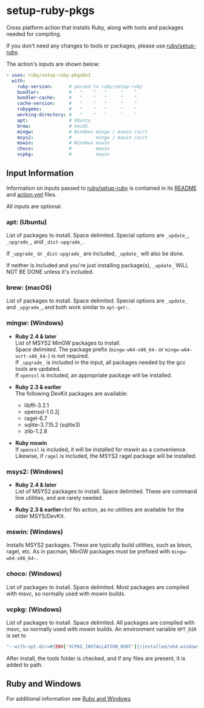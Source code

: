 [ruby/setup-ruby]:https://github.com/ruby/setup-ruby
[README]:https://github.com/ruby/setup-ruby/blob/master/README.md
[action.yml]:https://github.com/ruby/setup-ruby/blob/master/action.yml

# setup-ruby-pkgs

Cross platform action that installs Ruby, along with tools and packages needed for compiling.

If you don't need any changes to tools or packages, please use [ruby/setup-ruby].

The action's inputs are shown below:

```yaml
- uses: ruby/setup-ruby-pkgs@v1
  with:
    ruby-version:      # passed to ruby/setup-ruby
    bundler:           #   "    "   "     "    "
    bundler-cache:     #   "    "   "     "    "
    cache-version:     #   "    "   "     "    "
    rubygems:          #   "    "   "     "    "
    working-directory: #   "    "   "     "    "
    apt:               # Ubuntu
    brew:              # macOS
    mingw:             # Windows mingw / mswin /ucrt
    msys2:             #         mingw / mswin /ucrt
    mswin:             # Windows mswin
    choco:             #         mswin
    vcpkg:             #         mswin
```

## Input Information

Information on inputs passed to [ruby/setup-ruby] is contained in its [README] and
[action.yml] files.

All inputs are optional.

### apt: (Ubuntu)

List of packages to install.  Space delimited. Special options are `_update_`, `_upgrade_`, and `_dist-upgrade_`.

If `_upgrade_` or `_dist-upgrade_` are included, `_update_` will also be done.

If neither is included and you're just installing  package(s), `_update_` WILL NOT BE DONE unless it's included.


### brew: (macOS)

List of packages to install.  Space delimited. Special options are `_update_` and `_upgrade_`, and both work similar to `apt-get:`.

### mingw: (Windows)

* **Ruby 2.4 & later**<br/>
  List of MSYS2 MinGW packages to install.<br/>
  Space delimited.  The package prefix (`mingw-w64-x86_64-` or `mingw-w64-ucrt-x86_64-`) is not required.<br/>If `_upgrade_` is included in the input, all packages needed by the gcc tools are updated.<br/>If `openssl` is included, an appropriate package will be installed.

* **Ruby 2.3 & earlier**<br/>
  The following DevKit packages are available:<br/>
    * libffi-3.2.1
    * openssl-1.0.2j
    * ragel-6.7
    * sqlite-3.7.15.2  (sqlite3)</li>
    * zlib-1.2.8

* **Ruby mswin**<br/>
  If `openssl` is included, it will be installed for mswin as a convenience.<br/>Likewise, if `ragel` is included, the MSYS2 ragel package will be installed.
</dl>

### msys2: (Windows)

* **Ruby 2.4 & later**<br/>
  List of MSYS2 packages to install.  Space delimited.  These are command line utilities, and are rarely needed.

* **Ruby 2.3 & earlier**<br/
  No action, as no utilities are available for the older MSYS/DevKit.</dd>

### mswin: (Windows)

Installs MSYS2 packages.  These are typically build utilities, such as bison, ragel, etc.  As in pacman, MinGW packages must be prefixed with `mingw-w64-x86_64-`.

### choco: (Windows)

List of packages to install.  Space delimited.  Most packages are compiled with msvc, so normally used with mswin builds.

### vcpkg: (Windows)

List of packages to install.  Space delimited.  All packages are compiled with msvc, so normally used with mswin builds.  An environment variable `OPT_DIR` is set to
```ruby
"--with-opt-dir=#{ENV['VCPKG_INSTALLATION_ROOT']}/installed/x64-windows"
```

After install, the tools folder is checked, and if any files are present, it is added to path.

## Ruby and Windows

For additional information see [Ruby and Windows](Ruby_and_Windows.md)
